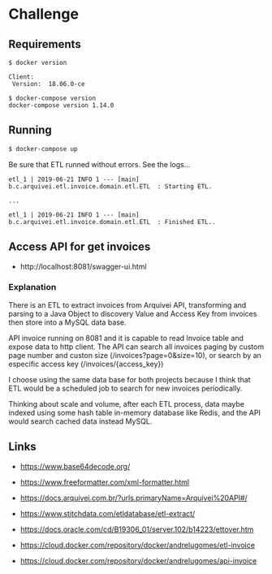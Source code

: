 # Challenge

## Requirements

```text
$ docker version

Client:
 Version:  18.06.0-ce

$ docker-compose version
docker-compose version 1.14.0
```

## Running

```bash
$ docker-compose up
```

Be sure that ETL runned without errors. See the logs...

```
etl_1 | 2019-06-21 INFO 1 --- [main] b.c.arquivei.etl.invoice.domain.etl.ETL  : Starting ETL.

...

etl_1 | 2019-06-21 INFO 1 --- [main] b.c.arquivei.etl.invoice.domain.etl.ETL  : Finished ETL..

```

## Access API for get invoices

+ http://localhost:8081/swagger-ui.html

### Explanation

There is an ETL to extract invoices from Arquivei API, transforming and parsing to a Java Object to discovery Value and Access Key from invoices then store into a MySQL data base.

API invoice running on 8081 and it is capable to read Invoice table and expose data to http client. The API can search all invoices paging by custom page number and custon size (/invoices?page=0&size=10), or search by an especific access key (/invoices/{access_key}) 

I choose using the same data base for both projects because I think that ETL would be a scheduled job to search for new invoices periodically.

Thinking about scale and volume, after each ETL process, data maybe indexed using some hash table in-memory database like Redis, and the API would search cached data instead  MySQL. 

## Links
+ https://www.base64decode.org/
+ https://www.freeformatter.com/xml-formatter.html
+ https://docs.arquivei.com.br/?urls.primaryName=Arquivei%20API#/

+ https://www.stitchdata.com/etldatabase/etl-extract/
+ https://docs.oracle.com/cd/B19306_01/server.102/b14223/ettover.htm

+ https://cloud.docker.com/repository/docker/andrelugomes/etl-invoice
+ https://cloud.docker.com/repository/docker/andrelugomes/api-invoice
